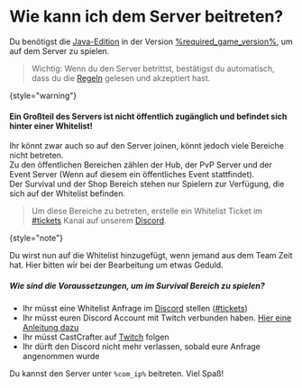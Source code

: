 # Wie kann ich dem Server beitreten?

Du benötigst die [Java-Edition](https://minecraft.fandom.com/wiki/Java_Edition) in der Version
[%required_game_version%](%required_game_version_link%), um auf dem Server zu spielen.

> Wichtig: Wenn du den Server betrittst, bestätigst du automatisch, dass du die [Regeln](rules.md "Hier findest du die Regeln")
> gelesen und akzeptiert hast.

{style="warning"}

#### Ein Großteil des Servers ist nicht öffentlich zugänglich und befindet sich hinter einer Whitelist!

Ihr könnt zwar auch so auf den Server joinen, könnt jedoch viele Bereiche nicht betreten.\
Zu den öffentlichen Bereichen zählen der Hub, der PvP Server und der Event Server
(Wenn auf diesem ein öffentliches
Event stattfindet).\
Der Survival und der Shop Bereich stehen nur Spielern zur Verfügung, die sich auf der Whitelist befinden.

> Um diese Bereiche zu betreten, erstelle ein Whitelist Ticket im
[#tickets](%tickets_channel%)
> Kanal auf unserem [Discord](%dc_link%).

{style="note"}

Du wirst nun auf die Whitelist hinzugefügt, wenn jemand aus dem Team Zeit hat.
Hier bitten wir bei der Bearbeitung um etwas Geduld.

##### Wie sind die Voraussetzungen, um im Survival Bereich zu spielen?

- Ihr müsst eine Whitelist Anfrage im [Discord](%dc_link%) stellen ([#tickets](%tickets_channel%))
- Ihr müsst euren Discord Account mit Twitch verbunden haben. [Hier eine Anleitung dazu](%twitch_connect_tut%)
- Ihr müsst CastCrafter auf [Twitch](%twitch_cast%) folgen
- Ihr dürft den Discord nicht mehr verlassen, sobald eure Anfrage angenommen wurde


Du kannst den Server unter `%com_ip%` beitreten. Viel Spaß!

